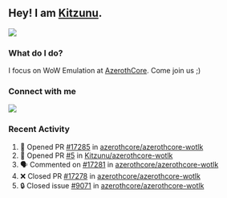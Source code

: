 ## Hey! I am [Kitzunu](https://Github.com/Kitzunu).

<!--<a href="https://github-readme-stats.kitzunu.vercel.app/api?username=Kitzunu&show_icons=true&theme=dark">
  <img align="center" src="https://github-readme-stats.kitzunu.vercel.app/api?username=Kitzunu&show_icons=true&theme=dark" />
</a>-->
<a href="https://github-readme-stats.kitzunu.vercel.app/api?username=Kitzunu&show_icons=true&theme=dark">
  <img align="center" src="https://github-readme-stats.vercel.app/api/top-langs/?username=Kitzunu&layout=compact&theme=dark" />
</a>

### What do I do?

I focus on WoW Emulation at [AzerothCore](https://Github.com/AzerothCore). Come join us ;)

### Connect with me
[![](https://img.shields.io/badge/AzerothCore%20Discord-Connect%20with%20me!-green)](https://discord.com/invite/gkt4y2x)

### Recent Activity

<!--START_SECTION:activity-->
1. 💪 Opened PR [#17285](https://github.com/azerothcore/azerothcore-wotlk/pull/17285) in [azerothcore/azerothcore-wotlk](https://github.com/azerothcore/azerothcore-wotlk)
2. 💪 Opened PR [#5](https://github.com/Kitzunu/azerothcore-wotlk/pull/5) in [Kitzunu/azerothcore-wotlk](https://github.com/Kitzunu/azerothcore-wotlk)
3. 🗣 Commented on [#17281](https://github.com/azerothcore/azerothcore-wotlk/pull/17281#issuecomment-1722420013) in [azerothcore/azerothcore-wotlk](https://github.com/azerothcore/azerothcore-wotlk)
4. ❌ Closed PR [#17278](https://github.com/azerothcore/azerothcore-wotlk/pull/17278) in [azerothcore/azerothcore-wotlk](https://github.com/azerothcore/azerothcore-wotlk)
5. 🔒 Closed issue [#9071](https://github.com/azerothcore/azerothcore-wotlk/issues/9071) in [azerothcore/azerothcore-wotlk](https://github.com/azerothcore/azerothcore-wotlk)
<!--END_SECTION:activity-->
